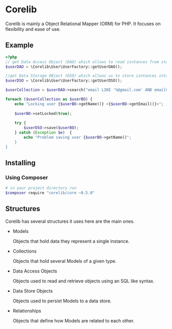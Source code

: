Corelib
=======

Corelib is mainly a Object Relational Mapper (ORM) for PHP. It focuses on flexibility and ease of use.

Example
--------

```php
<?php
// get Data Access Object (DAO) which allows to read isntances from storage
$userDAO = \Corelib\User\UserFactory::getUserDAO();

//get Data Storage OBject (DSO) which allwos us to store isntances into storage
$userDSO = \Corelib\User\UserFactory::getUserDSO();

$userCollection = $userDAO->search("email LIKE '%@gmail.com' AND emailConfirmed = {$userDAO->boolean(true)}");

foreach ($userCollection as $userBO) {
    echo "Locking user {$userBO->getName()} <{$userBO->getEmail()}>";
    
    $userBO->setLocked(true);
    
    try {
        $userDSO->save($userBO);
    } catch (Exception $e)  {
        echo "Problem saving user {$userBO->getName()";
    }
}
```

Installing
----------

### Using Composer
```bash
# in your project directory run
$composer require "corelib/core ~0.5.0"
```

Structures
----------

Corelib has several structures it uses here are the main ones.

* Models

    Objects that hold data they represent a single instance.

* Collections

    Objects that hold several Models of a given type.

* Data Access Objects

    Objects used to read and retrieve objects using an SQL like syntax.

* Data Store Objects

    Objects used to persist Models to a data store.

* Relationships

    Objects that define how Models are related to each other.

